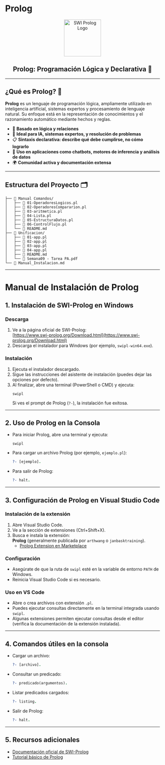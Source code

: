 # Prolog

<p align="center">
<img src="https://www.swi-prolog.org/icons/swipl.png" alt="SWI Prolog Logo" width="120"/>
</p>

<h2 align="center">Prolog: Programación Lógica y Declarativa 🦉</h2>

---

## ¿Qué es Prolog? 🤔

**Prolog** es un lenguaje de programación lógica, ampliamente utilizado en inteligencia artificial, sistemas expertos y procesamiento de lenguaje natural. Su enfoque está en la representación de conocimientos y el razonamiento automático mediante hechos y reglas.

- 🔎 **Basado en lógica y relaciones**
- 🧠 **Ideal para IA, sistemas expertos, y resolución de problemas**
- 📋 **Sintaxis declarativa: describe qué debe cumplirse, no cómo lograrlo**
- 🔗 **Uso en aplicaciones como chatbots, motores de inferencia y análisis de datos**
- 🌍 **Comunidad activa y documentación extensa**

---


## Estructura del Proyecto 🗂️
```
├── 📁 Manual Comandos/
│   ├── 🐪 01-OperadoresLogicos.pl
│   ├── 🐪 02-OperadoresCompararion.pl
│   ├── 🐪 03-aritmetica.pl
│   ├── 🐪 04-Lista.pl
│   ├── 🐪 05-EstructuraDatos.pl
│   ├── 🐪 06-ControlFlujo.pl
│   └── 📖 README.md
├── 📁 Unificacion/
│   ├── 🐪 01-app.pl
│   ├── 🐪 02-app.pl
│   ├── 🐪 03-app.pl
│   ├── 🐪 04-app.pl
│   ├── 📖 README.md
│   └── 📕 Semana09 - Tarea PA.pdf
└── 📝 Manual_Instalacion.md
```
---

# Manual de Instalación de Prolog

## 1. Instalación de SWI-Prolog en Windows

### Descarga

1. Ve a la página oficial de SWI-Prolog:  
	 [https://www.swi-prolog.org/Download.html](https://www.swi-prolog.org/Download.html)
2. Descarga el instalador para Windows (por ejemplo, `swipl-win64.exe`).

### Instalación

1. Ejecuta el instalador descargado.
2. Sigue las instrucciones del asistente de instalación (puedes dejar las opciones por defecto).
3. Al finalizar, abre una terminal (PowerShell o CMD) y ejecuta:
	 ```pwsh
	 swipl
	 ```
	 Si ves el prompt de Prolog (`?-`), la instalación fue exitosa.

---

## 2. Uso de Prolog en la Consola

- Para iniciar Prolog, abre una terminal y ejecuta:
	```pwsh
	swipl
	```
- Para cargar un archivo Prolog (por ejemplo, `ejemplo.pl`):
	```prolog
	?- [ejemplo].
	```
- Para salir de Prolog:
	```prolog
	?- halt.
	```

---

## 3. Configuración de Prolog en Visual Studio Code

### Instalación de la extensión

1. Abre Visual Studio Code.
2. Ve a la sección de extensiones (Ctrl+Shift+X).
3. Busca e instala la extensión:  
	 **Prolog** (generalmente publicada por `arthwang` o `janbasktraining`).
	 - [Prolog Extension en Marketplace](https://marketplace.visualstudio.com/items?itemName=rebornix.prolog)

### Configuración

- Asegúrate de que la ruta de `swipl` esté en la variable de entorno `PATH` de Windows.
- Reinicia Visual Studio Code si es necesario.

### Uso en VS Code

- Abre o crea archivos con extensión `.pl`.
- Puedes ejecutar consultas directamente en la terminal integrada usando `swipl`.
- Algunas extensiones permiten ejecutar consultas desde el editor (verifica la documentación de la extensión instalada).

---

## 4. Comandos útiles en la consola

- Cargar un archivo:  
	```prolog
	?- [archivo].
	```
- Consultar un predicado:  
	```prolog
	?- predicado(argumentos).
	```
- Listar predicados cargados:  
	```prolog
	?- listing.
	```
- Salir de Prolog:  
	```prolog
	?- halt.
	```

---

## 5. Recursos adicionales

- [Documentación oficial de SWI-Prolog](https://www.swi-prolog.org/pldoc/doc_for?object=manual)
- [Tutorial básico de Prolog](https://www.swi-prolog.org/pldoc/man?section=quickstart)
